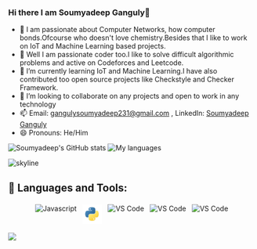 ### Hi there I am Soumyadeep Ganguly👋

<!--
**SGanguly1999/SGanguly1999** is a ✨ _special_ ✨ repository because its `README.md` (this file) appears on your GitHub profile.-->

- 🔭 I am passionate about Computer Networks, how computer bonds.Ofcourse who doesn't love chemistry.Besides that I like to work on IoT and Machine Learning based projects.
- 🔭 Well I am passionate coder too.I like to solve difficult algorithmic problems and active on Codeforces and Leetcode.
- 🌱 I’m currently learning IoT and Machine Learning.I have also contributed too open source projects like Checkstyle and Checker Framework.
- 👯 I’m looking to collaborate on any projects and open to work in any technology
- 📫 Email: gangulysoumyadeep231@gmail.com , LinkedIn: [Soumyadeep Ganguly](https://www.linkedin.com/in/soumyadeep-ganguly-5a94031a3/)
- 😄 Pronouns: He/Him

![Soumyadeep's GitHub stats](https://github-readme-stats.vercel.app/api?username=SGanguly1999&show_icons=true&theme=radical&count_private=true&include_all_commits=true)
![My languages](https://github-readme-stats.vercel.app/api/top-langs/?username=bananadotjpg&theme=radical&a=a)

![skyline](https://user-images.githubusercontent.com/42171790/152284703-45a3e354-d65a-4b6e-941e-4e626ff8ab36.jpg)

## 🧰 Languages and Tools:
<p align="center">
<img src="https://imageio.forbes.com/specials-images/imageserve/5e7cce1921695a000666cc29/Java-14/960x0.jpg?fit=bounds&format=jpg&width=960" alt="Javascript" height="40" style="vertical-align:top; margin:4px">
<img src="https://raw.githubusercontent.com/github/explore/80688e429a7d4ef2fca1e82350fe8e3517d3494d/topics/python/python.png" alt="Python" height="40" style="vertical-align:top; margin:4px">
<img src="https://upload.wikimedia.org/wikipedia/commons/thumb/9/99/Unofficial_JavaScript_logo_2.svg/1200px-Unofficial_JavaScript_logo_2.svg.png" alt="VS Code" height="40" style="vertical-align:top; margin:4px">
  <img src="https://user-images.githubusercontent.com/42171790/152377163-96933c81-0edf-4ef8-9448-fd6a0c65a334.png" alt="VS Code" height="40" style="vertical-align:top; margin:4px">
  <img src="https://upload.wikimedia.org/wikipedia/commons/thumb/6/61/HTML5_logo_and_wordmark.svg/640px-HTML5_logo_and_wordmark.svg.png" alt="VS Code" height="40" style="vertical-align:top; margin:4px">
</p>
<a href="https://hits.seeyoufarm.com"><img src="https://hits.seeyoufarm.com/api/count/incr/badge.svg?url=https%3A%2F%2Fgithub.com%2FSGanguly1999&count_bg=%2379C83D&title_bg=%23555555&icon=&icon_color=%23E7E7E7&title=hits&edge_flat=false"/></a>
